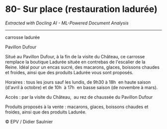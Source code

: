# 80- Sur place (restauration ladurée)

*Extracted with Docling AI - ML-Powered Document Analysis*

---

carrosse ladurée

Pavillon Dufour

Situé au Pavillon Dufour, à la fin de la visite du Château, ce carrosse remplace la boutique Ladurée située en contrebas de l'escalier de la Reine. Idéal pour un encas sucré, des macarons, glaces, boissons chaudes et froides, ainsi que des produits Ladurée vous sont proposés.

Horaires : tous  les  jours  sauf  les  lundis,  de  9h30  à  18h  en  haute saison  (d'avril  à  octobre)  et  de  10h  à  17h  en  basse  saison  (de novembre à mars).

Accès : par  la  visite  du  Château,  au  rez  de  chaussée  du  Pavillon Dufour

Produits proposés à la  vente : macarons, glaces, boissons chaudes et froides, ainsi que des produits Ladurée.

© EPV / Didier Saulnier

<!-- image -->
